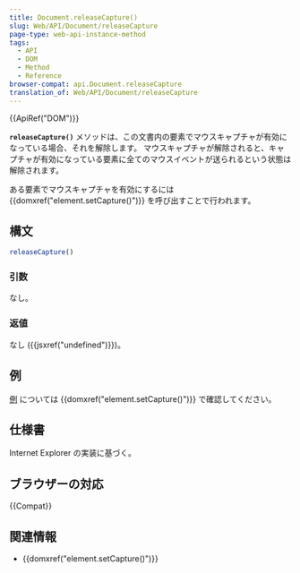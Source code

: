 ```yaml
---
title: Document.releaseCapture()
slug: Web/API/Document/releaseCapture
page-type: web-api-instance-method
tags:
  - API
  - DOM
  - Method
  - Reference
browser-compat: api.Document.releaseCapture
translation_of: Web/API/Document/releaseCapture
---
```

{{ApiRef("DOM")}}

**`releaseCapture()`** メソッドは、この文書内の要素でマウスキャプチャが有効になっている場合、それを解除します。
マウスキャプチャが解除されると、キャプチャが有効になっている要素に全てのマウスイベントが送られるという状態は解除されます。

ある要素でマウスキャプチャを有効にするには {{domxref("element.setCapture()")}} を呼び出すことで行われます。

## 構文

```js
releaseCapture()
```

### 引数

なし。

### 返値

なし ({{jsxref("undefined")}})。

## 例

[例](/ja/docs/Web/API/Element/setCapture#例) については {{domxref("element.setCapture()")}} で確認してください。

## 仕様書

Internet Explorer の実装に基づく。

## ブラウザーの対応

{{Compat}}

## 関連情報

- {{domxref("element.setCapture()")}}
